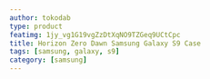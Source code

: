 ```yaml
---
author: tokodab
type: product
featimg: 1jy_vg1G19vgZzDtXqNO9TZGeq9UCtCpc
title: Horizon Zero Dawn Samsung Galaxy S9 Case
tags: [samsung, galaxy, s9]
category: [samsung]
---
```

